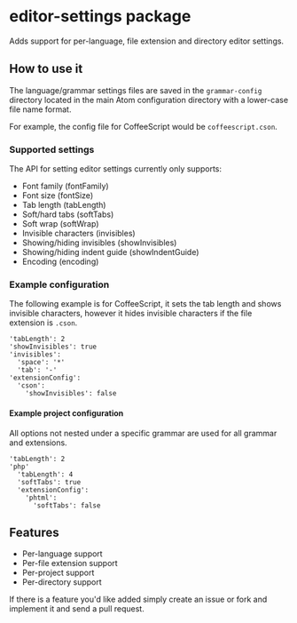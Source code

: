# editor-settings package

Adds support for per-language, file extension and directory editor settings.

## How to use it

The language/grammar settings files are saved in the `grammar-config` directory located
in the main Atom configuration directory with a lower-case file name format.

For example, the config file for CoffeeScript would be `coffeescript.cson`.

### Supported settings

The API for setting editor settings currently only supports:

- Font family (fontFamily)
- Font size (fontSize)
- Tab length (tabLength)
- Soft/hard tabs (softTabs)
- Soft wrap (softWrap)
- Invisible characters (invisibles)
- Showing/hiding invisibles (showInvisibles)
- Showing/hiding indent guide (showIndentGuide)
- Encoding (encoding)

### Example configuration

The following example is for CoffeeScript, it sets the tab length and shows invisible
characters, however it hides invisible characters if the file extension is `.cson`.

    'tabLength': 2
    'showInvisibles': true
    'invisibles':
      'space': '*'
      'tab': '-'
    'extensionConfig':
      'cson':
        'showInvisibles': false

#### Example project configuration

All options not nested under a specific grammar are used for all grammar and extensions.

    'tabLength': 2
    'php'
      'tabLength': 4
      'softTabs': true
      'extensionConfig':
        'phtml':
          'softTabs': false

## Features

- Per-language support
- Per-file extension support
- Per-project support
- Per-directory support

If there is a feature you'd like added simply create an issue or fork and implement it and send a pull request.
